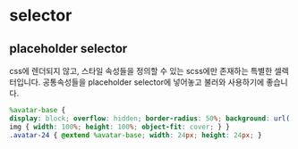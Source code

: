 # selector

## placeholder selector

css에 렌더되지 않고, 스타일 속성들을 정의할 수 있는 scss에만 존재하는 특별한 셀렉터입니다. 공통속성들을 placeholder selector에 넣어놓고 불러와 사용하기에 좋습니다.

```scss
%avatar-base { 
display: block; overflow: hidden; border-radius: 50%; background: url(‘../../assets/images/img-user-default.png’) no-repeat center center; background-size: contain;
img { width: 100%; height: 100%; object-fit: cover; } }
.avatar-24 { @extend %avatar-base; width: 24px; height: 24px; }
```

